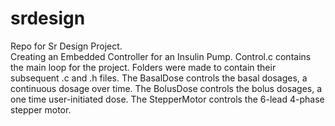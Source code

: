 # srdesign
Repo for Sr Design Project.<BR />
Creating an Embedded Controller for an Insulin Pump.
Control.c contains the main loop for the project.
Folders were made to contain their subsequent .c and .h files.
The BasalDose controls the basal dosages, a continuous dosage over time.
The BolusDose controls the bolus dosages, a one time user-initiated dose.
The StepperMotor controls the 6-lead 4-phase stepper motor.
